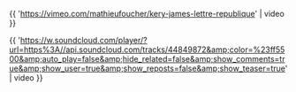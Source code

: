 {{ 'https://vimeo.com/mathieufoucher/kery-james-lettre-republique' | video }}

{{ 'https://w.soundcloud.com/player/?url=https%3A//api.soundcloud.com/tracks/44849872&amp;color=%23ff5500&amp;auto_play=false&amp;hide_related=false&amp;show_comments=true&amp;show_user=true&amp;show_reposts=false&amp;show_teaser=true' | video }}
